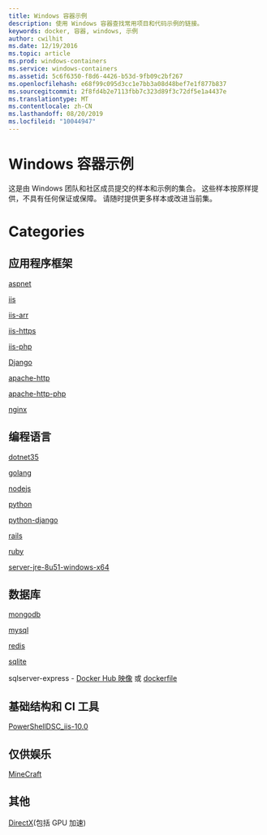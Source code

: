 ```yaml
---
title: Windows 容器示例
description: 使用 Windows 容器查找常用项目和代码示例的链接。
keywords: docker, 容器, windows, 示例
author: cwilhit
ms.date: 12/19/2016
ms.topic: article
ms.prod: windows-containers
ms.service: windows-containers
ms.assetid: 5c6f6350-f8d6-4426-b53d-9fb09c2bf267
ms.openlocfilehash: e68f99c095d3cc1e7bb3a08d48bef7e1f877b837
ms.sourcegitcommit: 2f8fd4b2e7113fbb7c323d89f3c72df5e1a4437e
ms.translationtype: MT
ms.contentlocale: zh-CN
ms.lasthandoff: 08/20/2019
ms.locfileid: "10044947"
---
```

# <a name="windows-container-samples"></a>Windows 容器示例

这是由 Windows 团队和社区成员提交的样本和示例的集合。  这些样本按原样提供，不具有任何保证或保障。  请随时提供更多样本或改进当前集。

# <a name="categories"></a>Categories

## <a name="application-frameworks"></a>应用程序框架

[aspnet](https://github.com/Microsoft/Virtualization-Documentation/tree/master/windows-container-samples/aspnet)

[iis](https://github.com/Microsoft/Virtualization-Documentation/tree/master/windows-container-samples/iis)

[iis-arr](https://github.com/Microsoft/Virtualization-Documentation/tree/master/windows-container-samples/iis-arr)

[iis-https](https://github.com/Microsoft/Virtualization-Documentation/tree/master/windows-container-samples/iis-https)

[iis-php](https://github.com/Microsoft/Virtualization-Documentation/tree/master/windows-container-samples/iis-php)

[Django](https://github.com/Microsoft/Virtualization-Documentation/tree/master/windows-container-samples/Django)

[apache-http](https://github.com/Microsoft/Virtualization-Documentation/tree/master/windows-container-samples/apache-http)

[apache-http-php](https://github.com/Microsoft/Virtualization-Documentation/tree/master/windows-container-samples/apache-http-php)

[nginx](https://github.com/Microsoft/Virtualization-Documentation/tree/master/windows-container-samples/nginx)

## <a name="programing-languages"></a>编程语言

[dotnet35](https://github.com/Microsoft/Virtualization-Documentation/tree/master/windows-container-samples/dotnet35)

[golang](https://github.com/Microsoft/Virtualization-Documentation/tree/master/windows-container-samples/golang)

[nodejs](https://github.com/Microsoft/Virtualization-Documentation/tree/master/windows-container-samples/nodejs)

[python](https://github.com/Microsoft/Virtualization-Documentation/tree/master/windows-container-samples/python)

[python-django](https://github.com/Microsoft/Virtualization-Documentation/tree/master/windows-container-samples/python-django)

[rails](https://github.com/Microsoft/Virtualization-Documentation/tree/master/windows-container-samples/rails)

[ruby](https://github.com/Microsoft/Virtualization-Documentation/tree/master/windows-container-samples/ruby)

[server-jre-8u51-windows-x64](https://github.com/Microsoft/Virtualization-Documentation/tree/master/windows-container-samples/server-jre-8u51-windows-x64)

## <a name="databases"></a>数据库

[mongodb](https://github.com/Microsoft/Virtualization-Documentation/tree/master/windows-container-samples/mongodb)

[mysql](https://github.com/Microsoft/Virtualization-Documentation/tree/master/windows-container-samples/mysql)

[redis](https://github.com/Microsoft/Virtualization-Documentation/tree/master/windows-container-samples/redis)

[sqlite](https://github.com/Microsoft/Virtualization-Documentation/tree/master/windows-container-samples/sqlite)

sqlserver-express - [Docker Hub 映像](https://hub.docker.com/r/microsoft/mssql-server-windows-express/) 或 [dockerfile](https://github.com/Microsoft/mssql-docker/blob/master/windows/mssql-server-windows-express/dockerfile)

## <a name="infrastructure-and-ci-tools"></a>基础结构和 CI 工具

[PowerShellDSC_iis-10.0](https://github.com/Microsoft/Virtualization-Documentation/tree/master/windows-container-samples/PowerShellDSC_iis-10.0)

## <a name="just-for-fun"></a>仅供娱乐

[MineCraft](https://github.com/Microsoft/Virtualization-Documentation/tree/master/windows-container-samples/MineCraft) 

## <a name="other"></a>其他

[DirectX](https://github.com/MicrosoftDocs/Virtualization-Documentation/tree/master/windows-container-samples/directx)(包括 GPU 加速)
